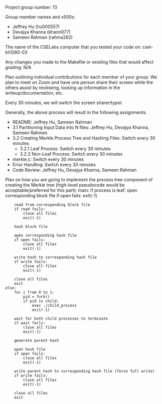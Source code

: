 Project group number: 13

Group member names and x500s:
- Jeffrey Hu (hu000557)
- Devajya Khanna (khann077)
- Sameen Rahman (rahma262)

The name of the CSELabs computer that you tested your code on: csel-kh1260-03

Any changes you made to the Makefile or existing files that would affect grading: N/A

Plan outlining individual contributions for each member of your group:
We plan to meet on Zoom and have one person share their screen while the 
others assist by reviewing, looking up information in the writeup/documentation, etc.

Every 30 minutes, we will switch the screen sharer/typer.

Generally, the above process will result in the following assignments.
- README: Jeffrey Hu, Sameen Rahman
- 3.1 Partitioning Input Data into N files: Jeffrey Hu, Devajya Khanna, Sameen Rahman
- 3.2 Creating Merkle Process Tree and Hashing Files: Switch every 30 minutes
    - 3.2.1 Leaf Process: Switch every 30 minutes
    - 3.2.2 Non-Leaf Process: Switch every 30 minutes
- merkle.c: Switch every 30 minutes
- Error Handling: Switch every 30 minutes
- Code Review: Jeffrey Hu, Devajya Khanna, Sameen Rahman

Plan on how you are going to implement the process tree component of creating the Merkle tree (high-level pseudocode would be acceptable/preferred for this part):
main:
    if process is leaf:
        open corresponding block file
        if open fails:
            exit(-1)
        
        read from corresponding block file
        if read fails:
            close all files
            exit(-1)

        hash block file

        open corresponding hash file
        if open fails:
            close all files
            exit(-1)

        write hash to corresponding hash file
        if write fails:
            close all files
            exit(-1)

        close all files
        exit
    else:
        for i from 0 to 1:
            pid = fork()
            if pid is child:
                exec ./child_process
                exit(-1)
        
        wait for both child processes to terminate
        if wait fails:
            close all files
            exit(-1)
        
        generate parent hash
        
        open hash file
        if open fails:
            close all files
            exit(-1)
        
        write parent hash to corresponding hash file (force full write)
        if write fails:
            close all files
            exit(-1)
        
        close all files
        exit
